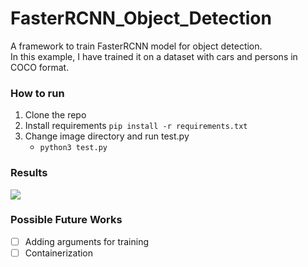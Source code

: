# FasterRCNN_Object_Detection

A framework to train FasterRCNN model for object detection. <br>
In this example, I have trained it on a dataset with cars and persons in COCO format.

### How to run
1. Clone the repo
2. Install requirements `pip install -r requirements.txt`
4. Change image directory and run test.py </br>
    - `python3 test.py`

### Results
![](Outputs/output.gif)

### Possible Future Works
- [ ] Adding arguments for training
- [ ] Containerization
